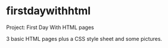 # firstdaywithhtml
Project: First Day With HTML pages

3 basic HTML pages plus a CSS style sheet and some pictures. 
